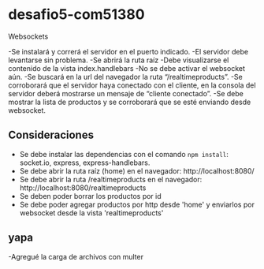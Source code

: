 # desafio5-com51380

Websockets

-Se instalará y correrá el servidor en el puerto indicado.
-El servidor debe levantarse sin problema.
-Se abrirá la ruta raíz
-Debe visualizarse el contenido de la vista index.handlebars
-No se debe activar el websocket aún.
-Se buscará en la url del navegador la ruta “/realtimeproducts”.
-Se corroborará que el servidor haya conectado con el cliente, en la consola del servidor deberá mostrarse un mensaje de “cliente conectado”.
-Se debe mostrar la lista de productos y se corroborará que se esté enviando desde websocket.

## Consideraciones

- Se debe instalar las dependencias con el comando `npm install`: socket.io, express, express-handlebars.
- Se debe abrir la ruta raíz (home) en el navegador: http://localhost:8080/
- Se debe abrir la ruta /realtimeproducts en el navegador: http://localhost:8080/realtimeproducts
- Se deben poder borrar los productos por id
- Se debe poder agregar productos por http desde 'home' y enviarlos por websocket desde la vista 'realtimeproducts'

## yapa

-Agregué la carga de archivos con multer

```

```
